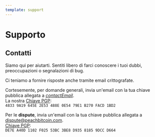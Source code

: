 ```yaml
---
template: support
---
```

<!--[intro]-->
# Supporto

<!--[contact]-->
## Contatti

Siamo qui per aiutarti. Sentiti libero di farci conoscere i tuoi dubbi, preoccupazioni o segnalazioni di bug.

Ci teniamo a fornire risposte anche tramite email crittografate.

Cortesemente, per domande generali, invia un'email con la tua chiave pubblica allegata a [$contactEmail$](mailto:$contactEmail$).
<br>
La nostra [Chiave PGP](https://keys.openpgp.org/vks/v1/by-fingerprint/48339A19645E2E53488E0E5479E1B270FACD1BD2):
<br>
`4833 9A19 645E 2E53 488E 0E54 79E1 B270 FACD 1BD2`

Per le **dispute**, invia un'email con la tua chiave pubblica allegata a  [dispute@peachbitcoin.com](mailto:dispute@peachbitcoin.com).
<br>
[Chiave PGP](https://keys.openpgp.org/search?q=DE7EA40D1102F02553BC3BE8D93581859DCCD664):
<br>
`DE7E A40D 1102 F025 53BC 3BE8 D935 8185 9DCC D664`

